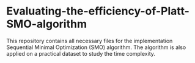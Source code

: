 # Evaluating-the-efficiency-of-Platt-SMO-algorithm
This repository contains all necessary files for the implementation Sequential Minimal Optimization (SMO) algorithm. The algorithm is also applied on a practical dataset to study the time complexity.
